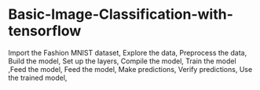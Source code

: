 # Basic-Image-Classification-with-tensorflow
Import the Fashion MNIST dataset, Explore the data, Preprocess the data, Build the model, Set up the layers, Compile the model, Train the model ,Feed the model, Feed the model, Make predictions, Verify predictions, Use the trained model, 
